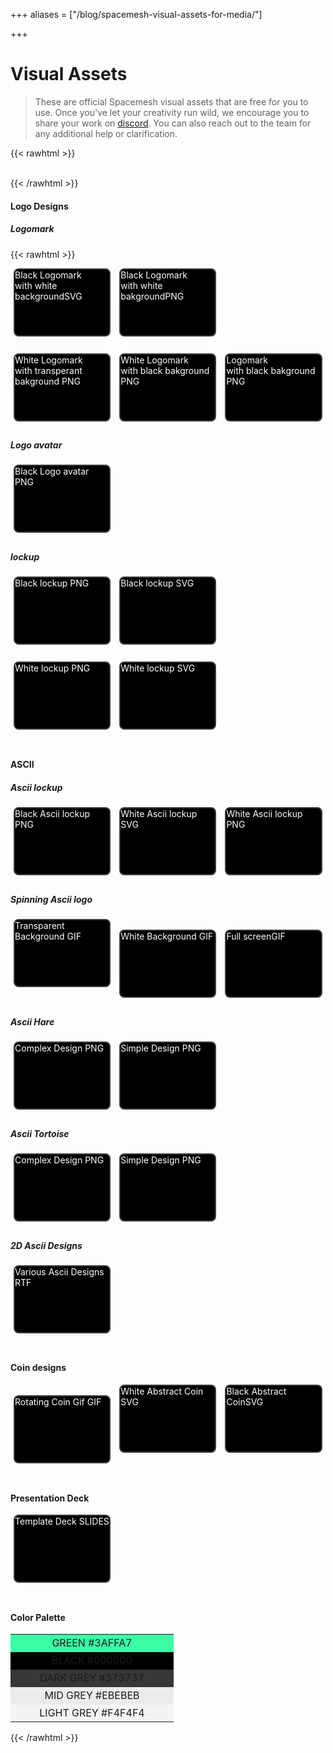 +++
aliases = ["/blog/spacemesh-visual-assets-for-media/"]

+++
# Visual Assets

> These are official Spacemesh visual assets that are free for you to use. Once you've let your creativity run wild, we encourage you to share your work on [discord](https://chat.spacemesh.io). You can also reach out to the team for any additional help or clarification.

{{< rawhtml >}}

<head>
<style>

.appbuttons {
width: 100%;
text-align: center;
padding-bottom: 10px;
}
.appbutton {
margin: 0px 1% 10px 1%;
\-moz-border-radius:8px;
\-webkit-border-radius:8px;
border-radius:8px;
display:inline-block;
cursor:pointer;
text-decoration:none;
border:2px solid #3b3b3b;
height: 105px;
width: 30%;
transition: all 0.5s ease;
background-color: #000000;
color: #fff;
position: relative;
}

.appbutton span {
position: absolute;
top: 12px;
right: 12px;
font-style: normal;
font-size: 11px;
font-family: Arial, Helvetica, sans-serif;
color: #EBEBEB;
opacity:1;
}
.appbutton span em {
font-size: 13px;
position: relative;
font-style: normal;
top: 2px;
}
.appbutton span strong {
font-size: 8px;
position: relative;
font-style: normal;
top: -2px;
left: -2px;
color: #999;
}
.appbutton:active {
position:relative;
top:1px;
}
.logomark {
background-image: url(https://spacemesh.io/images/logo.svg);
background-position: 8px 8px;
background-repeat: no-repeat;
vertical-align: middle;
}
.amazon {
background-image: url(https://spacemesh.io/images/logo.svg);
background-position: 8px 8px;
background-repeat: no-repeat;
}
.google {
background-image: url(https://spacemesh.io/images/logo.svg);
background-position: 8px 8px;
background-repeat: no-repeat;
}
.avatar {
background-image: url(https://i.ibb.co/ZgwgNJJ/medium-black-avatar-icon.png);
background-position: 8px 8px;
background-repeat: no-repeat;
}
.lockup {
background-image: url(https://i.ibb.co/F7RNSKp/Spacemesh-Lockup-White.png);
background-position: 38x 98px;
background-repeat: no-repeat;
background-size: 120px;
}
.ascii {
background-image: url(https://i.ibb.co/wSh2hC8/Ascii-Lockup-White.png);
background-position: 8px 38px;
background-repeat: no-repeat;
background-size: 150px;
}
.ascii-more {
background-image: url(https://i.ibb.co/wSh2hC8/Ascii-Lockup-White.png);
background-position: 8px 38px;
background-repeat: no-repeat;
background-size: 150px;
}
.gif {
background-image: url(https://i.ibb.co/cTT60XD/transparentbg.gif);
background-position: 8px 8px;
background-repeat: no-repeat;
background-size: 150px;
}
.coin {
background-image: url(https://i.ibb.co/1rvq4Xk/SPACEMESH-COIN.gif);
background-position: 8px 8px;
background-repeat: no-repeat;
background-size: 150px;
}
.coin-abstract {
background-image: url(https://i.ibb.co/M5nfGC6/spacemesh-coin-white-PNG.png);
background-position: 8px 8px;
background-repeat: no-repeat;
background-size: 150px;
}
.hare {
background-image: url(https://i.ibb.co/r3nfqCX/Hare-Low-white.png);
background-position: 38px 38px;
background-repeat: no-repeat;
background-size: 150px;
}
.comp-hare {
background-image: url(https://i.ibb.co/rsF4ChJ/Hare-High-white.png);
background-position: 38px 38px;
background-repeat: no-repeat;
background-size: 150px;
}
.tortoise {
background-image: url(https://i.ibb.co/hVCqSPZ/Tortoise-low-white.png);
background-position: 38x 98px;
background-repeat: no-repeat;
background-size: 150px;
}
.comp-tortoise {
background-image: url(https://i.ibb.co/X2x8kSj/Tortoise-High-white.png);
background-position: 38x 98px;
background-repeat: no-repeat;
background-size: 150px;
}
.deck {
background-image: url(https://i.ibb.co/9vL4YK7/Screen-Shot-2021-11-10-at-13-37-20.png);
background-position: 8px 8px;
background-repeat: no-repeat;
background-size: 150px;
}

@media screen and (max-width :675px) {
.appbutton {
height: 85px;
width: 96%;
}
}

</style>
</head><br>
{{< /rawhtml >}}

#### Logo Designs
##### Logomark

{{< rawhtml >}} <div class="appbuttons"> <a href="https://spacemesh.io/uploads/logo-black_2021-07-06.svg" class="appbutton logomark" target="_blank">Black Logomark<br>with white background<span>SVG</span></a>
<a href="https://drive.google.com/file/d/15fTlwUv_4rpICAKvNf--COr_nLrZkwZm/view" class="appbutton logomark" target="_blank">Black Logomark<br>with white bakground<span>PNG</span></a>
<br><br>
<a href="https://drive.google.com/file/d/16ZSRW_WWETjevAlyGQMydihltaW2i4zB/view?usp=sharing" class="appbutton logomark" target="_blank">
White Logomark <br>with transperant bakground <span>PNG</span></a>
<a href="https://drive.google.com/file/d/1qWjAYhX5Qi0k5XBURcYcL9r6PNCy-3vC/view?usp=sharing" class="appbutton logomark" target="_blank">
White Logomark <br>with black bakground <span>PNG</span></a>
<a href="https://drive.google.com/file/d/1qWjAYhX5Qi0k5XBURcYcL9r6PNCy-3vC/view?usp=sharing" class="appbutton logomark" target="_blank">
Logomark <br>with black bakground <span>PNG</span></a></div>
<h5>Logo avatar</h5>
<div class="appbuttons">
<a href="https://drive.google.com/file/d/1Ngb7h1ym0FS_ygmX5wDe2d-KltmDZUSR/view?usp=sharing" class="appbutton avatar" target="_blank"> Black Logo avatar <span>PNG</span></a>
</div>

<h5>lockup</h5>
<div class="appbuttons">
<a href="https://drive.google.com/file/d/1ZllFfUzad5Pyj7dzwCbhbWwksog8WVSf/view?usp=sharing" class="appbutton lockup" target="_blank"> Black lockup <span>PNG</span></a>
<a href="https://drive.google.com/file/d/1N7vgdZ7ppTIlUiSIYol_3eWj_Zh4x0vO/view?usp=sharing" class="appbutton lockup" target="_blank"> Black lockup <span>SVG</span></a>
<br><br>
<a href="https://drive.google.com/file/d/13Jldr4Z3XnFAdxDEMPYTtmUOURVvKju0/view?usp=sharing" class="appbutton lockup" target="_blank"> White lockup <span>PNG</span></a>
<a href="https://drive.google.com/file/d/14g_O93KR9M1kroORSBJ1TjAyXlO1zgAO/view?usp=sharing" class="appbutton lockup" target="_blank"> White lockup <span>SVG</span></a>
</div>

<br>

<h4>ASCII</h4>
<h5>Ascii lockup</h5>
<div class="appbuttons">
<a href="https://drive.google.com/file/d/1_7Ct80FzMFT7hoi2yn9QVB2hNhEaew1n/view?usp=sharing" class="appbutton ascii" target="_blank"> Black Ascii lockup <span>PNG</span></a>
<a href="https://drive.google.com/file/d/1DDYjLNGRaDrFXreHsUrlrsAuGnau-vSG/view?usp=sharing" class="appbutton ascii" target="_blank"> White Ascii lockup <span>SVG</span></a>
<a href="https://drive.google.com/file/d/1XQEYFVZvwPgpZEN__PTXzy1K4vOJmUyZ/view?usp=sharing" class="appbutton ascii" target="_blank"> White Ascii lockup <span>PNG</span></a>
</div>
<h5>Spinning Ascii logo</h5>
<div class="appbuttons">
<a href="https://drive.google.com/file/d/1UVKJZUnUVZtkMXJW65SiyRCmspo19ZGP/view?usp=sharing" class="appbutton gif" target="_blank"> Transparent Background <span>GIF</span></a>
<a href="https://drive.google.com/file/d/1qe0h6uEHaJ64iGTMDjXCwbiLHhmmMz0a/view?usp=sharing" class="appbutton gif" target="_blank"> White Background <span>GIF</span></a>
<a href="https://drive.google.com/file/d/1s1mqFm2egAnz1eZJw9f-xlb6PuS80aYI/view?usp=sharing" class="appbutton gif" target="_blank"> Full screen<span>GIF</span></a>
</div>
<h5>Ascii Hare</h5>
<div class="appbuttons">
<a href="https://drive.google.com/file/d/1_Iey8pLf9DwLcNjISD3CUKwwi4I_BjV9/view?usp=sharing" class="appbutton comp-hare" target="_blank"> Complex Design <span>PNG</span></a>
<a href="https://drive.google.com/file/d/1oEhea8uIVAf8HH-IIfq8OfOReC6zr53y/view?usp=sharing" class="appbutton hare" target="_blank"> Simple Design <span>PNG</span></a>
</div>
<h5>Ascii Tortoise</h5>
<div class="appbuttons">
<a href="https://drive.google.com/file/d/1-QyJ1UEAm9iGD493UXkX7f_Xv9HzT4ZH/view?usp=sharing" class="appbutton comp-tortoise" target="_blank"> Complex Design <span>PNG</span></a>
<a href="https://drive.google.com/file/d/1iQERzwNgrL2pFsz_F-riI1wti_PeLH__/view?usp=sharing" class="appbutton tortoise" target="_blank"> Simple Design <span>PNG</span></a>
</div>
<h5>2D Ascii Designs</h5>
<div class="appbuttons">
<a href="https://drive.google.com/file/d/1-nPfqDec8AqSjDtJD98TjH9Vn2L_VjP8/view" class="appbutton ascii-more" target="_blank"> Various Ascii Designs <span>RTF</span></a>
</div>

<br>

<h4>Coin designs</h4>
<div class="appbuttons">
<a href="https://drive.google.com/file/d/1aDpy8tGT7Y3J8tPBby4v_vWB7P46Dwlu/view" class="appbutton coin" target="_blank"> Rotating Coin Gif <span>GIF</span></a>
<a href="https://drive.google.com/file/d/1_b1vXZLFNlK2B4mVGQAr7rmnD3dhdqlc/view" class="appbutton coin-abstract" target="_blank"> White Abstract Coin <span>SVG</span></a>  
<a href="https://drive.google.com/file/d/1eTlY3OcGRZCTeNFXTGS9fvO3kn-FvFQ8/view" class="appbutton coin-abstract" target="_blank"> Black Abstract Coin<span>SVG</span></a>
</div>

<br>

<h4>Presentation Deck</h4>
<div class="appbuttons">
<a href="https://docs.google.com/presentation/d/1ZGr_ajIRWR0m2LBsWYCUBBGi7UffZFeQ/edit?usp=sharing&ouid=106024399015104119940&rtpof=true&sd=true" class="appbutton deck" target="_blank"> Template Deck <span>SLIDES</span></a>
</div>

<br>

<h4>Color Palette</h4>

<div class="appbuttons">
<table>
<tbody>
<tr style="height: 28px;">
<td style="width: 239px; height: 28px; background-color: #3affa7; text-align:center">  GREEN #3AFFA7</td>
</tr>
<tr style="height: 28px;">
<td style="background-color: #000000; width: 245px; height: 28px; text-align:center">  BLACK #000000</td>
</tr>
<tr style="height: 28px;">
<td style="background-color: #373737; width: 245px; height: 28px; text-align:center"> DARK GREY #373737</td>
</tr>
<tr style="height: 28px;">
<td style="background-color: #ebebeb; width: 245px; height: 28px; text-align:center"> MID GREY #EBEBEB</td>
</tr>
<tr style="height: 28px;">
<td style="background-color: #f4f4f4; width: 245px; height: 28px; text-align:center"> LIGHT GREY #F4F4F4</td>
</tr>
</tbody>
</table> 
</div>

{{< /rawhtml >}}